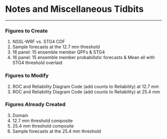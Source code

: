 # Notes and Miscellaneous Tidbits

-----

### Figures to Create

1. NSSL-WRF vs. STG4 CDF
1. Sample forecasts at the 12.7 mm threshold
1. 16 panel: 15 ensemble member QPFs & STG4
1. 16 panel: 15 ensemble member probabilistic forecasts & Mean all with STG4 threshold overlaid


### Figures to Modify

2. ROC and Reliability Diagram Code (add counts to Reliability) at 12.7 mm
2. ROC and Reliability Diagram Code (add counts to Reliability) at 25.4 mm


### Figures Already Created

3. Domain
3. 12.7 mm threshold composite
3. 25.4 mm threshold composite
3. Sample forecasts at the 25.4 mm threshold
